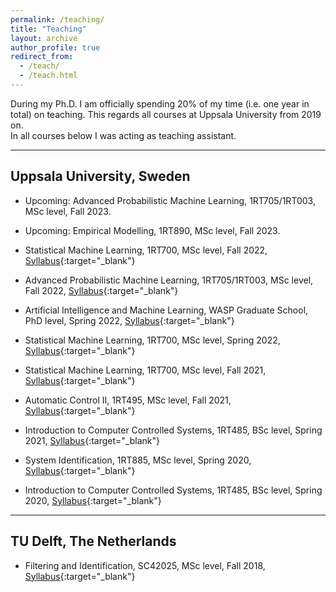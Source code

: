 ```yaml
---
permalink: /teaching/
title: "Teaching"
layout: archive
author_profile: true
redirect_from: 
  - /teach/
  - /teach.html
---
```


During my Ph.D. I am officially spending 20% of my time (i.e. one year in total) on teaching. 
This regards all courses at Uppsala University from 2019 on.\
In all courses below I was acting as teaching assistant.

---
## Uppsala University, Sweden
- Upcoming: Advanced Probabilistic Machine Learning, 1RT705/1RT003,
MSc level, Fall 2023. 

- Upcoming: Empirical Modelling, 1RT890,
MSc level, Fall 2023.

- Statistical Machine Learning, 1RT700,
MSc level, Fall 2022, [Syllabus](https://uppsala.instructure.com/courses/65587){:target="_blank"}

- Advanced Probabilistic Machine Learning, 1RT705/1RT003,
MSc level, Fall 2022, [Syllabus](https://uppsala.instructure.com/courses/71173){:target="_blank"}

- Artificial Intelligence and Machine Learning, WASP Graduate School,
PhD level, Spring 2022, [Syllabus](https://canvas.kth.se/courses/34244){:target="_blank"}

- Statistical Machine Learning, 1RT700,
MSc level, Spring 2022, [Syllabus](https://uppsala.instructure.com/courses/46077){:target="_blank"}

- Statistical Machine Learning, 1RT700,
MSc level, Fall 2021, [Syllabus](https://uppsala.instructure.com/courses/44706){:target="_blank"}

- Automatic Control II, 1RT495,
MSc level, Fall 2021, [Syllabus](https://www.uu.se/en/admissions/freestanding-courses/course-syllabus/?kpid=38780&lasar=21%2F22&typ=1){:target="_blank"}

- Introduction to Computer Controlled Systems, 1RT485,
BSc level, Spring 2021, [Syllabus](https://www.uu.se/en/admissions/freestanding-courses/course/?kKod=1RT485&typ=1){:target="_blank"}

- System Identification, 1RT885,
MSc level, Spring 2020, [Syllabus](https://www.uu.se/en/admissions/freestanding-courses/course/?kKod=1RT885&typ=1){:target="_blank"}

- Introduction to Computer Controlled Systems, 1RT485,
BSc level, Spring 2020, [Syllabus](https://www.uu.se/en/admissions/freestanding-courses/course/?kKod=1RT485&typ=1){:target="_blank"}

---
## TU Delft, The Netherlands
- Filtering and Identification, SC42025,
MSc level, Fall 2018, [Syllabus](https://studiegids.tudelft.nl/a101_displayCourse.do?course_id=41297){:target="_blank"}
